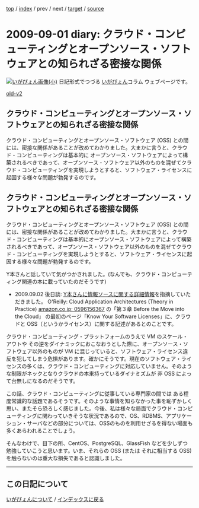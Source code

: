 [top](https://igapyon.github.io/diary/) 
 / [index](https://igapyon.github.io/diary/2009/index.html) 
 / prev 
 / next 
 / [target](https://igapyon.github.io/diary/2009/ig090901.html) 
 / [source](https://github.com/igapyon/diary/blob/gh-pages/2009/ig090901.html.src.md) 

2009-09-01 diary: クラウド・コンピューティングとオープンソース・ソフトウェアとの知られざる密接な関係
=====================================================================================================
[![いがぴょん画像(小)](https://igapyon.github.io/diary/images/iga200306s.jpg "いがぴょん")](https://igapyon.github.io/diary/memo/memoigapyon.html) 日記形式でつづる [いがぴょん](https://igapyon.github.io/diary/memo/memoigapyon.html)コラム ウェブページです。

[old-v2](ig090901-orig.html)

## クラウド・コンピューティングとオープンソース・ソフトウェアとの知られざる密接な関係

クラウド・コンピューティングとオープンソース・ソフトウェア (OSS) との間には、密接な関係があることが改めてわかりました。大まかに言うと、クラウド・コンピューティングは基本的に オープンソース・ソフトウェアによって構築されるべきであって、オープンソース・ソフトウェア以外のものを混ぜてクラウド・コンピューティングを実現しようとすると、ソフトウェア・ライセンスに起因する様々な問題が勃発するのです。


## クラウド・コンピューティングとオープンソース・ソフトウェアとの知られざる密接な関係

クラウド・コンピューティングとオープンソース・ソフトウェア (OSS) との間には、密接な関係があることが改めてわかりました。大まかに言うと、クラウド・コンピューティングは基本的にオープンソース・ソフトウェアによって構築されるべきであって、オープンソース・ソフトウェア以外のものを混ぜてクラウド・コンピューティングを実現しようとすると、ソフトウェア・ライセンスに起因する様々な問題が勃発するのです。

Y本さんと話していて気がつかされました。(なんでも、クラウド・コンピューティング関連の本に載っていたのだそうです)


* 2009.09.02 後日談:  [Y本さんに情報ソースに関する詳細情報](http://d.hatena.ne.jp/ymoto/20090901)を指摘していただきました。
  O'Reilly: Cloud Application Architectures (Theory in Practice) [amazon.co.jp: 0596156367](http://www.amazon.co.jp/exec/obidos/ASIN/0596156367/igapyondiary-22)
  の「第３章 Before the Move into the Cloud」 の最初のページ「Know Your Software Licenses」に、クラウドと
  OSS（というかライセンス）に関する記述があるとのことです。

クラウド・コンピューティング・プラットフォームのうえで VM のスケール・アウトや その逆をダイナミックにおこなおうとした際に、オープンソース・ソフトウェア以外のものが
VM に混じっていると、ソフトウェア・ライセンス違反を犯してしまう危惧があります。確かにそうです。現在のソフトウェア・ライセンスの多くは、クラウド・コンピューティングに対応していません。そのような制限がネックとなりクラウドの本来持っているダイナミズムが 非 OSS によって台無しになるのだそうです。

この話、クラウド・コンピューティングに従事している専門家の間では ある程度常識的な話題であるそうです。そのような事情を知らなかった事を恥ずかしく思い、またそら恐ろしく感じました。今後、私は様々な局面でクラウド・コンピューティングに関わっていきそうな状況であるので、OS、RDBMS、アプリケーション・サーバなどの部分については、OSSのものを利用せざるを得ない場面も多くあらわれることでしょう。

そんなわけで、目下の所、CentOS、PostgreSQL、GlassFish などを少しずつ勉強していこうと思います。いま、それらの OSS
(または それに相当する OSS) を触らないのは重大な損失であると認識しました。


----------------------------------------------------------------------------------------------------

## この日記について
[いがぴょんについて](https://igapyon.github.io/diary/memo/memoigapyon.html) / [インデックスに戻る](https://igapyon.github.io/diary/idxall.html)
